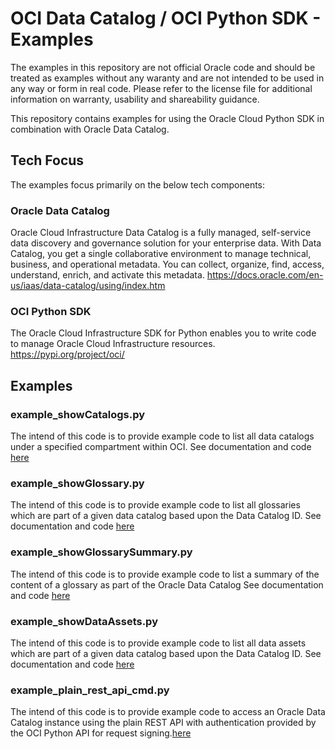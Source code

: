 # OCI Data Catalog / OCI Python SDK - Examples
The examples in this repository are not official Oracle code and should be treated as examples without any waranty and are not intended to be used in any way or form in real code. Please refer to the license file for additional information on warranty, usability and shareability guidance.

This repository contains examples for using the Oracle Cloud Python SDK in combination with Oracle Data Catalog.

## Tech Focus
The examples focus primarily on the below tech components:

### Oracle Data Catalog
Oracle Cloud Infrastructure Data Catalog is a fully managed, self-service data discovery and governance solution for your enterprise data. With Data Catalog, you get a single collaborative environment to manage technical, business, and operational metadata. You can collect, organize, find, access, understand, enrich, and activate this metadata. 
https://docs.oracle.com/en-us/iaas/data-catalog/using/index.htm

### OCI Python SDK
The Oracle Cloud Infrastructure SDK for Python enables you to write code to manage Oracle Cloud Infrastructure resources.
https://pypi.org/project/oci/

## Examples

### example_showCatalogs.py
The intend of this code is to provide example code to list all data catalogs under a specified compartment within OCI. 
See documentation and code [here](/exampleCode/example_showCatalogs.md)

### example_showGlossary.py
The intend of this code is to provide example code to list all glossaries which are part of a given data catalog based upon the Data Catalog ID.
See documentation and code [here](/exampleCode/example_showGlossary.md)

### example_showGlossarySummary.py
The intend of this code is to provide example code to list a summary of the content of a glossary as part of the Oracle Data Catalog See documentation and code [here](/exampleCode/example_showGlossarySummary.md)

### example_showDataAssets.py
The intend of this code is to provide example code to list all data assets which are part of a given data catalog based upon the Data Catalog ID. See documentation and code [here](/exampleCode/example_showDataAssets.md)

### example_plain_rest_api_cmd.py
The intend of this code is to provide example code to access an Oracle Data
Catalog instance using the plain REST API with authentication provided by the
OCI Python API for request signing.[here](/exampleCode/example_plain_rest_api_cmd.md)
